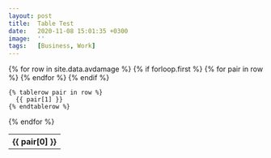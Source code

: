 ```yaml
---
layout: post
title:  Table Test
date:   2020-11-08 15:01:35 +0300
image:  ''
tags:   [Business, Work]
---
```

<div class="table-container">
<table>
  {% for row in site.data.avdamage %}
    {% if forloop.first %}
    <tr>
      {% for pair in row %}
        <th>{{ pair[0] }}</th>
      {% endfor %}
    </tr>
    {% endif %}

    {% tablerow pair in row %}
      {{ pair[1] }}
    {% endtablerow %}
  {% endfor %}
</table>
</div>
